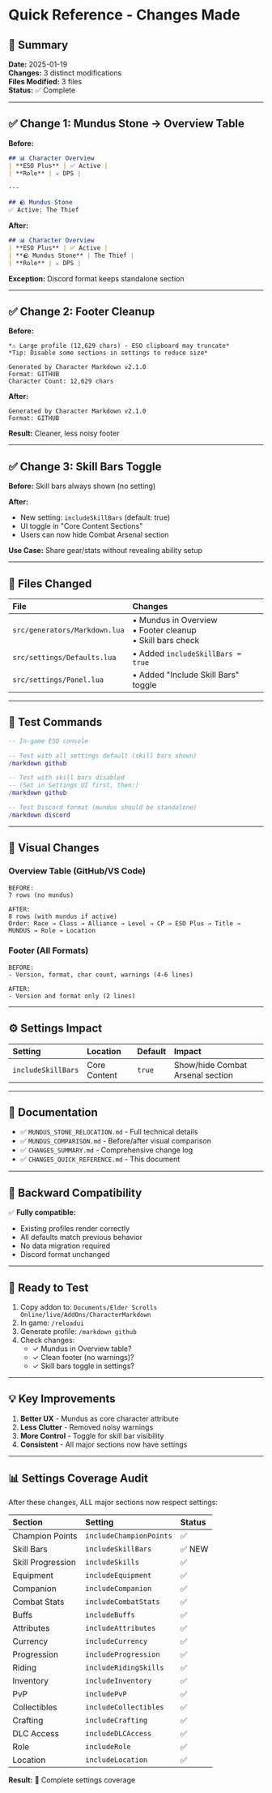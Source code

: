 # Quick Reference - Changes Made

## 🎯 Summary
**Date:** 2025-01-19  
**Changes:** 3 distinct modifications  
**Files Modified:** 3 files  
**Status:** ✅ Complete

---

## ✅ Change 1: Mundus Stone → Overview Table

**Before:**
```markdown
## 📊 Character Overview
| **ESO Plus** | ✅ Active |
| **Role** | ⚔️ DPS |

---

## 🪨 Mundus Stone
✅ Active: The Thief
```

**After:**
```markdown
## 📊 Character Overview  
| **ESO Plus** | ✅ Active |
| **🪨 Mundus Stone** | The Thief |
| **Role** | ⚔️ DPS |
```

**Exception:** Discord format keeps standalone section

---

## ✅ Change 2: Footer Cleanup

**Before:**
```
*⚠️ Large profile (12,629 chars) - ESO clipboard may truncate*
*Tip: Disable some sections in settings to reduce size*

Generated by Character Markdown v2.1.0
Format: GITHUB
Character Count: 12,629 chars
```

**After:**
```
Generated by Character Markdown v2.1.0
Format: GITHUB
```

**Result:** Cleaner, less noisy footer

---

## ✅ Change 3: Skill Bars Toggle

**Before:** Skill bars always shown (no setting)

**After:** 
- New setting: `includeSkillBars` (default: true)
- UI toggle in "Core Content Sections"
- Users can now hide Combat Arsenal section

**Use Case:** Share gear/stats without revealing ability setup

---

## 📁 Files Changed

| File | Changes |
|:-----|:--------|
| `src/generators/Markdown.lua` | • Mundus in Overview<br>• Footer cleanup<br>• Skill bars check |
| `src/settings/Defaults.lua` | • Added `includeSkillBars = true` |
| `src/settings/Panel.lua` | • Added "Include Skill Bars" toggle |

---

## 🧪 Test Commands

```lua
-- In-game ESO console

-- Test with all settings default (skill bars shown)
/markdown github

-- Test with skill bars disabled
-- (Set in Settings UI first, then:)
/markdown github

-- Test Discord format (mundus should be standalone)
/markdown discord
```

---

## 🎨 Visual Changes

### Overview Table (GitHub/VS Code)
```
BEFORE:
7 rows (no mundus)

AFTER:
8 rows (with mundus if active)
Order: Race → Class → Alliance → Level → CP → ESO Plus → Title → MUNDUS → Role → Location
```

### Footer (All Formats)
```
BEFORE:
- Version, format, char count, warnings (4-6 lines)

AFTER:
- Version and format only (2 lines)
```

---

## ⚙️ Settings Impact

| Setting | Location | Default | Impact |
|:--------|:---------|:--------|:-------|
| `includeSkillBars` | Core Content | `true` | Show/hide Combat Arsenal section |

---

## 📝 Documentation

- ✅ `MUNDUS_STONE_RELOCATION.md` - Full technical details
- ✅ `MUNDUS_COMPARISON.md` - Before/after visual comparison
- ✅ `CHANGES_SUMMARY.md` - Comprehensive change log
- ✅ `CHANGES_QUICK_REFERENCE.md` - This document

---

## 🔄 Backward Compatibility

✅ **Fully compatible:**
- Existing profiles render correctly
- All defaults match previous behavior  
- No data migration required
- Discord format unchanged

---

## 🚀 Ready to Test

1. Copy addon to: `Documents/Elder Scrolls Online/live/AddOns/CharacterMarkdown`
2. In game: `/reloadui`
3. Generate profile: `/markdown github`
4. Check changes:
   - ✓ Mundus in Overview table?
   - ✓ Clean footer (no warnings)?
   - ✓ Skill bars toggle in settings?

---

## 💡 Key Improvements

1. **Better UX** - Mundus as core character attribute
2. **Less Clutter** - Removed noisy warnings
3. **More Control** - Toggle for skill bar visibility
4. **Consistent** - All major sections now have settings

---

## 📊 Settings Coverage Audit

After these changes, ALL major sections now respect settings:

| Section | Setting | Status |
|:--------|:--------|:-------|
| Champion Points | `includeChampionPoints` | ✅ |
| Skill Bars | `includeSkillBars` | ✅ NEW |
| Skill Progression | `includeSkills` | ✅ |
| Equipment | `includeEquipment` | ✅ |
| Companion | `includeCompanion` | ✅ |
| Combat Stats | `includeCombatStats` | ✅ |
| Buffs | `includeBuffs` | ✅ |
| Attributes | `includeAttributes` | ✅ |
| Currency | `includeCurrency` | ✅ |
| Progression | `includeProgression` | ✅ |
| Riding | `includeRidingSkills` | ✅ |
| Inventory | `includeInventory` | ✅ |
| PvP | `includePvP` | ✅ |
| Collectibles | `includeCollectibles` | ✅ |
| Crafting | `includeCrafting` | ✅ |
| DLC Access | `includeDLCAccess` | ✅ |
| Role | `includeRole` | ✅ |
| Location | `includeLocation` | ✅ |

**Result:** 🎉 Complete settings coverage
